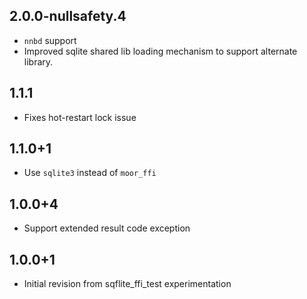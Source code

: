 ## 2.0.0-nullsafety.4

* `nnbd` support
* Improved sqlite shared lib loading mechanism to support alternate library. 

## 1.1.1

* Fixes hot-restart lock issue

## 1.1.0+1

* Use `sqlite3` instead of `moor_ffi`

## 1.0.0+4

* Support extended result code exception

## 1.0.0+1

* Initial revision from sqflite_ffi_test experimentation

